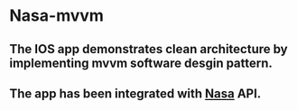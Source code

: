# Nasa-mvvm
## The IOS app demonstrates clean architecture by implementing mvvm software desgin pattern.

## The app has been integrated with [Nasa](https://api.nasa.gov/mars-photos/api/v1/rovers/curiosity/photos?sol=1000&api_key=DEMO_KEY) API.

